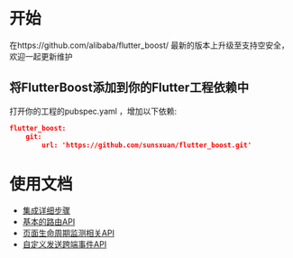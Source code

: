 
# 开始

在https://github.com/alibaba/flutter_boost/ 最新的版本上升级至支持空安全，欢迎一起更新维护

## 将FlutterBoost添加到你的Flutter工程依赖中

打开你的工程的pubspec.yaml ，增加以下依赖:

```json
flutter_boost:
    git:
        url: 'https://github.com/sunsxuan/flutter_boost.git'
```


# 使用文档

- [集成详细步骤](https://github.com/alibaba/flutter_boost/blob/master/docs/install.md)
- [基本的路由API](https://github.com/alibaba/flutter_boost/blob/master/docs/routeAPI.md)
- [页面生命周期监测相关API](https://github.com/alibaba/flutter_boost/blob/master/docs/lifecycle.md)
- [自定义发送跨端事件API](https://github.com/alibaba/flutter_boost/blob/master/docs/event.md)


